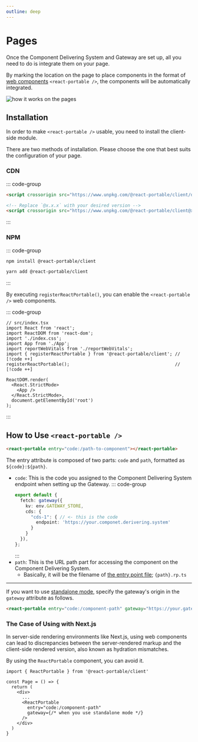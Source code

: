 ```yaml
---
outline: deep
---
```


# Pages

Once the Component Delivering System and Gateway are set up, all you need to do is integrate them on your page.

By marking the location on the page to place components in the format of [web components](https://developer.mozilla.org/en-US/docs/Web/API/Web_components) `<react-portable />`, the components will be automatically integrated.

![how it works on the pages](/how-it-works-on-page.png)

## Installation

In order to make `<react-portable />` usable, you need to install the client-side module.

There are two methods of installation. Please choose the one that best suits the configuration of your page.

### CDN

::: code-group

```html [latest version]
<script crossorigin src="https://www.unpkg.com/@react-portable/client/dist/browser.umd.js"></script>
```

```html [certain version]
<!-- Replace `@x.x.x` with your desired version -->
<script crossorigin src="https://www.unpkg.com/@react-portable/client@x.x.x/dist/browser.umd.js"></script>
```

:::


### NPM

::: code-group
```bash [npm]
npm install @react-portable/client
```

```bash [yarn]
yarn add @react-portable/client
```
:::

By executing `registerReactPortable()`, you can enable the `<react-portable />` web components.

::: code-group
```tsx [React]
// src/index.tsx
import React from 'react';
import ReactDOM from 'react-dom';
import './index.css';
import App from './App';
import reportWebVitals from './reportWebVitals';
import { registerReactPortable } from '@react-portable/client'; // [!code ++]
registerReactPortable();                                        // [!code ++]

ReactDOM.render(
  <React.StrictMode>
    <App />
  </React.StrictMode>,
  document.getElementById('root')
);
```
:::

## How to Use `<react-portable />`

```html
<react-portable entry="code:/path-to-component"></react-portable>
```

The entry attribute is composed of two parts: `code` and `path`, formatted as `${code}:${path}`.
- `code`: This is the code you assigned to the Component Delivering System endpoint when setting up the Gateway.
  ::: code-group
  ```ts {5} [src/worker.ts] 
  export default {
    fetch: gateway({
      kv: env.GATEWAY_STORE,
      cds: {
        "cds-1": { // <- this is the code
          endpoint: 'https://your.componet.derivering.system'
        }
      }
    }),
  };
  ```
  :::
- `path`: This is the URL path part for accessing the component on the Component Delivering System.
    - Basically, it will be the filename of [the entry point file](/introduction/component-delivering-system.html#prepare-entry-point-file); `{path}.rp.ts`

---

If you want to use [standalone mode](/introduction/gateway.html#standalone-mode), specify the gateway's origin in the `gateway` attribute as follows. 

```html
<react-portable entry="code:/component-path" gateway="https://your.gateway"></react-portable>
```

### The Case of Using with Next.js

In server-side rendering environments like Next.js, using web components can lead to discrepancies between the server-rendered markup and the client-side rendered version, also known as hydration mismatches.

By using the `ReactPortable` component, you can avoid it.

```tsx
import { ReactPortable } from '@react-portable/client'

const Page = () => {
  return (
    <div>
      ...
      <ReactPortable
        entry="code:/component-path"
        gateway={/* when you use standalone mode */}
      />
    </div>
  )
}
```


